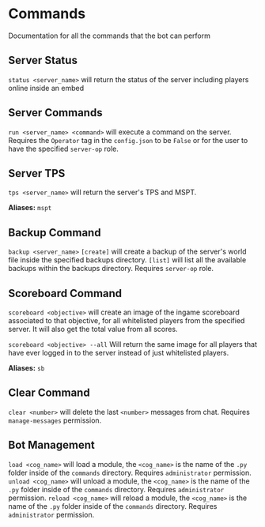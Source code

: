 # Commands

Documentation for all the commands that the bot can perform

## Server Status
`status <server_name>` will return the status of the server including players online inside an embed

## Server Commands
`run <server_name> <command>` will execute a command on the server. Requires the `Operator` tag in the `config.json` to be `False` or for the user to have the specified `server-op` role. 

## Server TPS
`tps <server_name>` will return the server's TPS and MSPT.

**Aliases:** `mspt`

## Backup Command
`backup <server_name>` `[create]` will create a backup of the server's world file inside the specified backups directory. `[list]` will list all the available backups within the backups directory. Requires `server-op` role.

## Scoreboard Command
`scoreboard <objective>` will create an image of the ingame scoreboard associated to that objective, for all whitelisted players from the specified server. It will also get the total value from all scores. 

`scoreboard <objective> --all` Will return the same image for all players that have ever logged in to the server instead of just whitelisted players.

**Aliases:** `sb`

## Clear Command
`clear <number>` will delete the last `<number>` messages from chat. Requires `manage-messages` permission.

## Bot Management
`load <cog_name>` will load a module, the `<cog_name>` is the name of the `.py` folder inside of the `commands` directory. Requires `administrator` permission.
`unload <cog_name>` will unload a module, the `<cog_name>` is the name of the `.py` folder inside of the `commands` directory. Requires `administrator` permission.
`reload <cog_name>` will reload a module, the `<cog_name>` is the name of the `.py` folder inside of the `commands` directory. Requires `administrator` permission.

